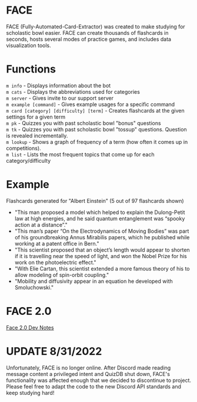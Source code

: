 # FACE
FACE (Fully-Automated-Card-Extractor) was created to make studying for scholastic bowl easier. FACE can create thousands of flashcards in seconds, hosts several modes of practice games, and includes data visualization tools.

# Functions
`m info` - Displays information about the bot  
`m cats` - Displays the abbreviations used for categories   
`m server` - Gives invite to our support server  
`m example [command]`  - Gives example usages for a specific command   
`m card [category] [difficulty] [term]` - Creates flashcards at the given settings for a given term   
`m pk` - Quizzes you with past scholastic bowl "bonus" questions   
`m tk` - Quizzes you with past scholastic bowl "tossup" questions. Question is revealed incrementally.  
`m lookup` - Shows a graph of frequency of a term (how often it comes up in competitions).  
`m list` - Lists the most frequent topics that come up for each category/difficulty   

# Example

Flashcards generated for "Albert Einstein" (5 out of 97 flashcards shown)
* "This man proposed a model which helped to explain the Dulong-Petit law at high energies, and he said quantum entanglement was “spooky action at a distance”."   
* "This man’s paper “On the Electrodynamics of Moving Bodies” was part of his groundbreaking Annus Mirabilis papers, which he published while working at a patent office in Bern."  
* "This scientist proposed that an object’s length would appear to shorten if it is travelling near the speed of light, and won the Nobel Prize for his work on the photoelectric effect."   
* "With Elie Cartan, this scientist extended a more famous theory of his to allow modeling of spin-orbit coupling."   
* "Mobility and diffusivity appear in an equation he developed with Smoluchowski."    

# FACE 2.0
[Face 2.0 Dev Notes](https://docs.google.com/document/d/1cXCwzPsTAQ8tW5LiKwLgzwb1ArkCao7GXa0L9yamrh0/edit)

# UPDATE 8/31/2022
Unfortunately, FACE is no longer online. After Discord made reading message content a privileged intent and QuizDB shut down, FACE's functionality was affected enough that we decided to discontinue to project. Please feel free to adapt the code to the new Discord API standards and keep studying hard! 
